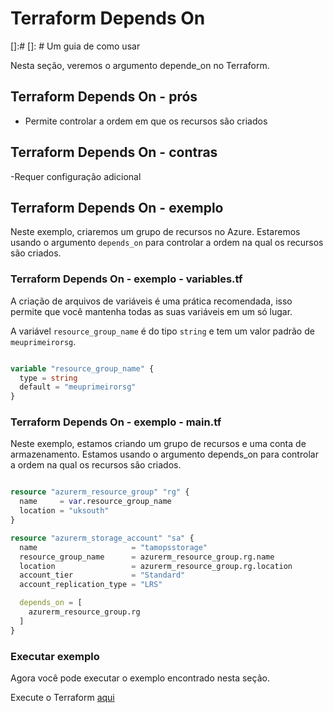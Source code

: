 # Terraform Depends On
[]:#
[]: # Um guia de como usar

Nesta seção, veremos o argumento depende_on no Terraform.

## Terraform Depends On - prós

- Permite controlar a ordem em que os recursos são criados

## Terraform Depends On - contras

-Requer configuração adicional

## Terraform Depends On - exemplo

Neste exemplo, criaremos um grupo de recursos no Azure. Estaremos usando o argumento `depends_on` para controlar a ordem na qual os recursos são criados.

### Terraform Depends On - exemplo - variables.tf

A criação de arquivos de variáveis ​​é uma prática recomendada, isso permite que você mantenha todas as suas variáveis ​​em um só lugar.

A variável `resource_group_name` é do tipo `string` e tem um valor padrão de `meuprimeirorsg`.

```terraform

variable "resource_group_name" {
  type = string
  default = "meuprimeirorsg"
}

```

### Terraform Depends On - exemplo - main.tf

Neste exemplo, estamos criando um grupo de recursos e uma conta de armazenamento. Estamos usando o argumento depends_on para controlar a ordem na qual os recursos são criados.

```terraform

resource "azurerm_resource_group" "rg" {
  name     = var.resource_group_name
  location = "uksouth"
}

resource "azurerm_storage_account" "sa" {
  name                     = "tamopsstorage"
  resource_group_name      = azurerm_resource_group.rg.name
  location                 = azurerm_resource_group.rg.location
  account_tier             = "Standard"
  account_replication_type = "LRS"

  depends_on = [
    azurerm_resource_group.rg
  ]
}

```

### Executar exemplo

Agora você pode executar o exemplo encontrado nesta seção.

Execute o Terraform [aqui](https://github.com/thiago88sp/terraform-treinamento/tree/master/4-terraform-advanced/1-depends-on/terraform)
